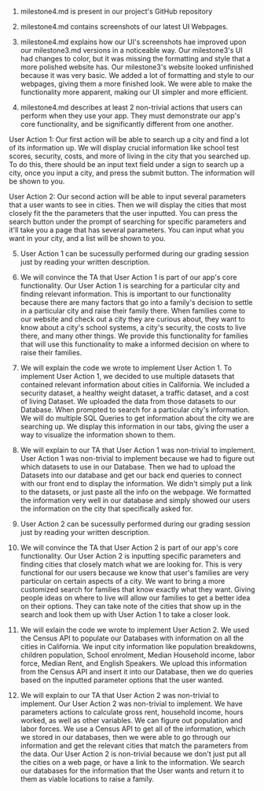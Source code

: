 1. milestone4.md is present in our project's GitHub repository

2. milestone4.md contains screenshots of our latest UI Webpages.

3. milestone4.md explains how our UI's screenshots hae improved upon our milestone3.md versions in a noticeable way. Our milestone3's UI had changes to color, but it was missing the formatting and style that a more polished website has. Our milestone3's website looked unfinished because it was very basic. We added a lot of formatting and style to our webpages, giving them a more finished look. We were able to make the functionality more apparent, making our UI simpler and more efficient.

4. milestone4.md describes at least 2 non-trivial actions that users can perform when they use your app. They must demonstrate our app's core functionality, and be significantly different from one another.

User Action 1: Our first action will be able to search up a city and find a lot of its information up. We will display crucial information like school test scores, security, costs, and more of living in the city that you searched up. To do this, there should be an input text field under a sign to search up a city, once you input a city, and press the submit button. The information will be shown to you.

User Action 2: Our second action will be able to input several parameters that a user wants to see in cities. Then we will display the cities that most closely fit the the parameters that the user inputted. You can press the search button under the prompt of searching for specific parameters and it'll take you a page that has several parameters. You can input what you want in your city, and a list will be shown to you.

5. User Action 1 can be sucessully performed during our grading session just by reading your written description. 

6. We will convince the TA that User Action 1 is part of our app's core functionality. 
Our User Action 1 is searching for a particular city and finding relevant information. This is important to our functionality because there are many factors that go into a family's decision to settle in a particular city and raise their family there. When families come to our website and check out a city they are curious about, they want to know about a city's school systems, a city's security, the costs to live there, and many other things. We provide this functionality for families that will use this functionality to make a informed decision on where to raise their families.

7. We will explain the code we wrote to implement User Action 1. 
To implement User Action 1, we decided to use multiple datasets that contained relevant information about cities in California. We included a security dataset, a healthy weight dataset, a traffic dataset, and a cost of living Dataset. We uploaded the data from those datasets to our Database. When prompted to search for a particular city's information. We will do multiple SQL Queries to get information about the city we are searching up. We display this information in our tabs, giving the user a way to visualize the information shown to them.

8. We will explain to our TA that User Action 1 was non-trivial to implement.
User Action 1 was non-trivial to implement because we had to figure out which datasets to use in our Database. Then we had to upload the Datasets into our database and get our back end queries to connect with our front end to display the information. We didn't simply put a link to the datasets, or just paste all the info on the webpage. We formatted the information very well in our database and simply showed our users the information on the city that specifically asked for.

9.  User Action 2 can be sucessully performed during our grading session just by reading your written description. 

10. We will convince the TA that User Action 2 is part of our app's core functionality.
Our User Action 2 is inputting specific parameters and finding cities that closely match what we are looking for. This is very functional for our users because we know that user's families are very particular on certain aspects of a city. We want to bring a more customized search for families that know exactly what they want. Giving people ideas on where to live will allow our families to get a better idea on their options. They can take note of the cities that show up in the search and look them up with User Action 1 to take a closer look.

11. We will exlain the code we wrote to implement User Action 2. 
We used the Census API to populate our Databases with information on all the cities in California. We input city information like population breakdowns, children population, School enrolment, Median Household income, labor force, Median Rent, and English Speakers. We upload this information from the Census API and insert it into our Database, then we do queries based on the inputted parameter options that the user wanted.

12. We will explain to our TA that User Action 2 was non-trivial to implement.
Our User Action 2 was non-trivial to implement. We have parameters actions to calculate gross rent, household income, hours worked, as well as other variables. We can figure out population and labor forces. We use a Census API to get all of the information, which we stored in our databases, then we were able to go through our information and get the relevant cities that match the parameters from the data. Our User Action 2 is non-trivial because we don't just put all the cities on a web page, or have a link to the information. We search our databases for the information that the User wants and return it to them as viable locations to raise a family. 

